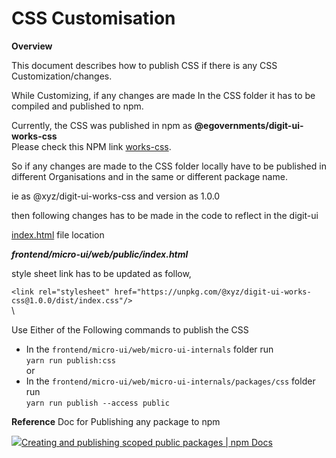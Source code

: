# CSS Customisation

**Overview**

This document describes how to publish CSS if there is any CSS Customization/changes.

&#x20;

While Customizing, if any changes are made In the CSS folder it has to be compiled and published to npm.

Currently, the CSS was published in npm as **@egovernments/digit-ui-works-css**\
Please check this NPM link [works-css](https://www.npmjs.com/package/@egovernments/digit-ui-works-css).

&#x20;

So if any changes are made to the CSS folder locally have to be published in different Organisations and in the same or different package name.

&#x20;

ie as @xyz/digit-ui-works-css and version as 1.0.0

then following changes has to be made in the code to reflect in the digit-ui&#x20;

[index.html](https://github.com/egovernments/DIGIT-Works/blob/master/frontend/micro-ui/web/public/index.html)  file location

_**frontend/micro-ui/web/public/index.html**_

style sheet link has to be updated as follow,

`<link rel="stylesheet" href="https://unpkg.com/@xyz/digit-ui-works-css@1.0.0/dist/index.css"/>`\
\


Use Either of the Following commands to publish the CSS

* In the `frontend/micro-ui/web/micro-ui-internals` folder run\
  `yarn run publish:css`\
  or
* In the `frontend/micro-ui/web/micro-ui-internals/packages/css` folder run\
  `yarn run publish --access public`

**Reference** Doc for Publishing any package to npm

[![](https://docs.npmjs.com/favicon-32x32.png?v=f44ec608ba91563f864a30a276cd9065)Creating and publishing scoped public packages | npm Docs](https://docs.npmjs.com/creating-and-publishing-scoped-public-packages)
